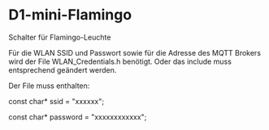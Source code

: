 # D1-mini-Flamingo
Schalter für Flamingo-Leuchte


Für die WLAN SSID und Passwort sowie für die Adresse des MQTT Brokers wird der File WLAN_Credentials.h benötigt.
Oder das include muss entsprechend geändert werden.

Der File muss enthalten:

const char* ssid = "xxxxxx";

const char* password = "xxxxxxxxxxxx";

